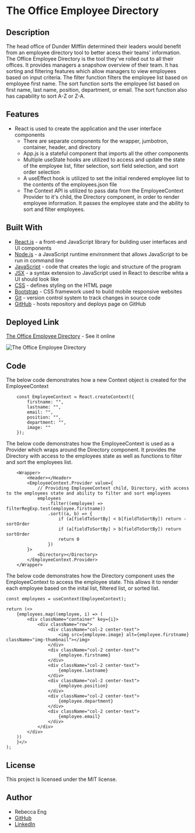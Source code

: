 # The Office Employee Directory

## Description
The head office of Dunder Mifflin determined their leaders would benefit from an employee directory tool to better acess their teams' information. The Office Employee Directory is the tool they've rolled out to all their offices. It provides managers a snapshow overview of their team. It has sorting and filtering features which allow managers to view employees based on input criteria. The filter function filters the employee list based on employee first name. The sort function sorts the employee list based on first name, last name, position, department, or email. The sort function also has capability to sort A-Z or Z-A. 

## Features
* React is used to create the application and the user interface components
    * There are separate components for the wrapper, jumbotron, container, header, and directory
    * App.js is a stateful component that imports all the other components
    * Multiple useState hooks are utilized to access and update the state of the employee list, filter selection, sort field selection, and sort order selection
    * A useEffect hook is utilized to set the initial rendered employee list to the contents of the employees.json file
    * The Context API is utilized to pass data from the EmployeeContext Provider to it's child, the Directory component, in order to render employee information. It passes the employee state and the ability to sort and filter employees.


## Built With
* [React.js](https://reactjs.org/) - a front-end JavaScript library for building user interfaces and UI components
* [Node.js](https://nodejs.org/en/) - a JavaScript runtime environment that allows JavaScript to be run in command line
* [JavaScript](https://developer.mozilla.org/en-US/docs/Web/JavaScript) - code that creates the logic and structure of the program
* [JSX](https://reactjs.org/docs/introducing-jsx.html) - a syntax extension to JavaScript used in React to describe whta a UI should look like
* [CSS](https://developer.mozilla.org/en-US/docs/Web/CSS) - defines styling on the HTML page
* [Bootstrap](https://getbootstrap.com/) - CSS framework used to build mobile responsive websites
* [Git](https://git-scm.com/) - version control system to track changes in source code
* [GitHub](https://github.com/) - hosts repository and deploys page on GitHub

## Deployed Link
[The Office Employee Directory](https://engrebecca.github.io/employee-directory/) - See it online

![The Office Employee Directory](assets/employee_directory.gif)

## Code
The below code demonstrates how a new Context object is created for the EmployeeContext

        const EmployeeContext = React.createContext({
            firstname: "",
            lastname: "",
            email: "",
            position: "",
            department: "",
            image: ""
        });

The below code demonstrates how the EmployeeContext is used as a Provider which wraps around the Directory component. It provides the Directory with access to the employees state as well as functions to filter and sort the employees list.

        <Wrapper>
            <Header></Header>
            <EmployeeContext.Provider value={
                // Providing EmployeeContext child, Directory, with access to the employees state and ability to filter and sort employees
                employees
                    .filter((employee) => filterRegExp.test(employee.firstname))
                    .sort((a, b) => {
                        if (a[fieldToSortBy] < b[fieldToSortBy]) return -sortOrder
                        if (a[fieldToSortBy] > b[fieldToSortBy]) return sortOrder
                        return 0
                    })
            }>
                <Directory></Directory>
            </EmployeeContext.Provider>
        </Wrapper>

The below code demonstrates how the Directory component uses the EmployeeContext to access the employee state. This allows it to render each employee based on the inital list, filtered list, or sorted list.

    const employees = useContext(EmployeeContext);

    return (<>
        {employees.map((employee, i) => (
            <div className="container" key={i}>
                <div className="row">
                    <div className="col-2 center-text">
                        <img src={employee.image} alt={employee.firstname} className="img-thumbnail"></img>
                    </div>
                    <div className="col-2 center-text">
                        {employee.firstname}
                    </div>
                    <div className="col-2 center-text">
                        {employee.lastname}
                    </div>
                    <div className="col-2 center-text">
                        {employee.position}
                    </div>
                    <div className="col-2 center-text">
                        {employee.department}
                    </div>
                    <div className="col-2 center-text">
                        {employee.email}
                    </div>
                </div>
            </div>
        ))
        }</>
    );

## License
This project is licensed under the MIT license.

## Author
* Rebecca Eng
* [GitHub](https://github.com/engrebecca)
* [LinkedIn](https://www.linkedin.com/in/engrebecca/)
